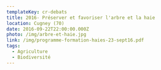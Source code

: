 ```yaml
---
templateKey: cr-debats
title: 2016- Préserver et favoriser l'arbre et la haie
location: Cugney (70)
date: 2016-09-22T22:00:00.000Z
photo: /img/arbre-et-haie.jpg
link: /img/programme-formation-haies-23-sept16.pdf
tags:
  - Agriculture
  - Biodiversité
---
```

